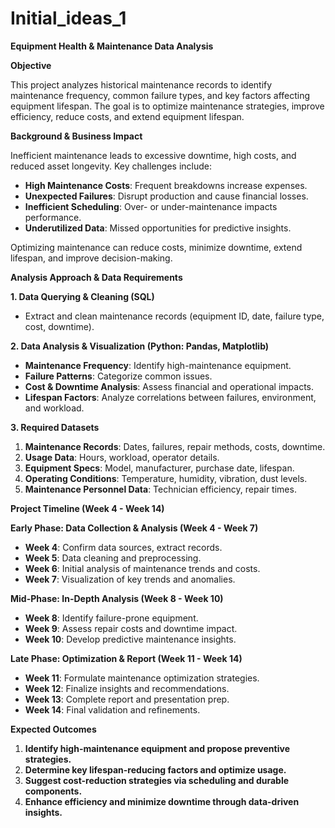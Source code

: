 # Initial_ideas_1
**Equipment Health & Maintenance Data Analysis**

**Objective**

This project analyzes historical maintenance records to identify maintenance frequency, common failure types, and key factors affecting equipment lifespan. The goal is to optimize maintenance strategies, improve efficiency, reduce costs, and extend equipment lifespan.

**Background & Business Impact**

Inefficient maintenance leads to excessive downtime, high costs, and reduced asset longevity. Key challenges include:

- **High Maintenance Costs**: Frequent breakdowns increase expenses.
- **Unexpected Failures**: Disrupt production and cause financial losses.
- **Inefficient Scheduling**: Over- or under-maintenance impacts performance.
- **Underutilized Data**: Missed opportunities for predictive insights.

Optimizing maintenance can reduce costs, minimize downtime, extend lifespan, and improve decision-making.

**Analysis Approach & Data Requirements**

**1. Data Querying & Cleaning (SQL)**

- Extract and clean maintenance records (equipment ID, date, failure type, cost, downtime).

**2. Data Analysis & Visualization (Python: Pandas, Matplotlib)**

- **Maintenance Frequency**: Identify high-maintenance equipment.
- **Failure Patterns**: Categorize common issues.
- **Cost & Downtime Analysis**: Assess financial and operational impacts.
- **Lifespan Factors**: Analyze correlations between failures, environment, and workload.

**3. Required Datasets**

1. **Maintenance Records**: Dates, failures, repair methods, costs, downtime.
2. **Usage Data**: Hours, workload, operator details.
3. **Equipment Specs**: Model, manufacturer, purchase date, lifespan.
4. **Operating Conditions**: Temperature, humidity, vibration, dust levels.
5. **Maintenance Personnel Data**: Technician efficiency, repair times.

**Project Timeline (Week 4 - Week 14)**

**Early Phase: Data Collection & Analysis (Week 4 - Week 7)**

- **Week 4**: Confirm data sources, extract records.
- **Week 5**: Data cleaning and preprocessing.
- **Week 6**: Initial analysis of maintenance trends and costs.
- **Week 7**: Visualization of key trends and anomalies.

**Mid-Phase: In-Depth Analysis (Week 8 - Week 10)**

- **Week 8**: Identify failure-prone equipment.
- **Week 9**: Assess repair costs and downtime impact.
- **Week 10**: Develop predictive maintenance insights.

**Late Phase: Optimization & Report (Week 11 - Week 14)**

- **Week 11**: Formulate maintenance optimization strategies.
- **Week 12**: Finalize insights and recommendations.
- **Week 13**: Complete report and presentation prep.
- **Week 14**: Final validation and refinements.

**Expected Outcomes**

1. **Identify high-maintenance equipment and propose preventive strategies.**
2. **Determine key lifespan-reducing factors and optimize usage.**
3. **Suggest cost-reduction strategies via scheduling and durable components.**
4. **Enhance efficiency and minimize downtime through data-driven insights.**
